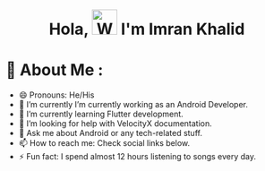<h1 align="center"> Hola, <img src="https://raw.githubusercontent.com/nixin72/nixin72/master/wave.gif" 
         alt="Waving hand animated gif"
         height="45"
         width="45" /> I'm Imran Khalid</h1>


# 💫 About Me :
- 😄 Pronouns: He/His
- 🔭 I’m currently I’m currently working as an Android Developer.
- 🌱 I’m currently learning Flutter development.
- 🤔 I’m looking for help with VelocityX documentation.
- 💬 Ask me about Android or any tech-related stuff.
- 📫 How to reach me: Check social links below.
- ⚡ Fun fact: I spend almost 12 hours listening to songs every day.
